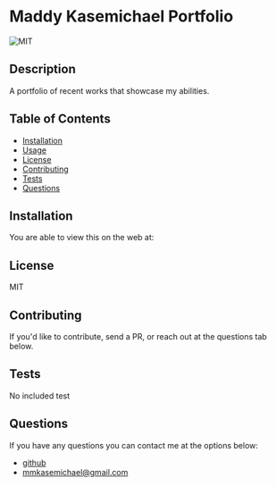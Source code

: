 # Maddy Kasemichael Portfolio

![MIT](https://img.shields.io/badge/License-MIT-blue)

## Description

A portfolio of recent works that showcase my abilities.

## Table of Contents

- [Installation](#installation)
- [Usage](#usage)
- [License](#license)
- [Contributing](#contributing)
- [Tests](#tests)
- [Questions](#questions)

## Installation

You are able to view this on the web at:

## License

MIT

## Contributing

If you'd like to contribute, send a PR, or reach out at the questions tab below.

## Tests

No included test

## Questions

If you have any questions you can contact me at the options below:

- [github](https://github.com/MaddyKM)
- [mmkasemichael@gmail.com](mailto:mmkasemichael@gmail.com)
